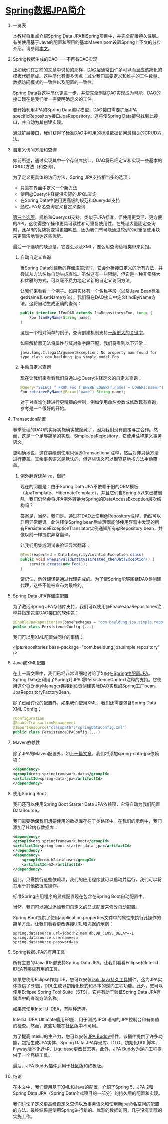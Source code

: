 # [Spring数据JPA简介](https://www.baeldung.com/the-persistence-layer-with-spring-data-jpa)

1. 一览表

    本教程将重点介绍Spring Data JPA到Spring项目中，并完全配置持久性层。有关使用基于Java的配置和项目的基本Maven pom设置Spring上下文的分步介绍，请参阅[本文](https://www.baeldung.com/bootstraping-a-web-application-with-spring-and-java-based-configuration)。

2. Spring数据生成的DAO——不再有DAO实现

    正如我们在之前的文章中讨论的那样，[DAO层](https://www.baeldung.com/simplifying-the-data-access-layer-with-spring-and-java-generics)通常由许多可以而且应该简化的模板代码组成。这种简化有很多优点：减少我们需要定义和维护的工件数量、数据访问模式的一致性以及配置的一致性。

    Spring Data将这种简化更进一步，并使完全删除DAO实现成为可能。DAO的接口现在是我们唯一需要明确定义的工件。

    要开始利用JPA的Spring Data编程模型，DAO接口需要扩展JPA specificRepository接口JpaRepository。这将使Spring Data能够找到此接口，并自动为其创建实现。

    通过扩展接口，我们获得了标准DAO中可用的标准数据访问最相关的CRUD方法。

3. 自定义访问方法和查询

    如前所述，通过实现其中一个存储库接口，DAO将已经定义和实现一些基本的CRUD方法（和查询）。

    为了定义更具体的访问方法，Spring JPA支持相当多的选项：

    - 只需在界面中定义一个新方法
    - 使用@Query注释提供实际的JPQL查询
    - 在Spring Data中使用更高级的规范和Querydsl支持
    - 通过JPA命名查询定义自定义查询

    [第三个选项](http://spring.io/blog/2011/04/26/advanced-spring-data-jpa-specifications-and-querydsl/)，规格和Querydsl支持，类似于JPA标准，但使用更灵活、更方便的API。这使得整个操作更具可读性和可重复使用性。在处理大量固定查询时，此API的优势将变得更加明显，因为我们有可能通过较少的可重复使用块来更简洁地表达这些优势。

    最后一个选项的缺点是，它要么涉及XML，要么用查询给域类带来负担。

    1. 自动自定义查询

        当Spring Data创建新的存储库实现时，它会分析接口定义的所有方法，并尝试从方法名称自动生成查询。虽然这有一些限制，但它是一种非常强大和优雅的方式，可以毫不费力地定义新的自定义访问方法。

        让我们来看看一个例子。如果实体有一个名称字段（以及Java Bean标准getName和setName方法），我们将在DAO接口中定义findByName方法。这将自动生成正确的查询：

        ```java
        public interface IFooDAO extends JpaRepository<Foo, Long> {
            Foo findByName(String name);
        }
        ```

        这是一个相对简单的例子。查询创建机制支持[一组更大的关键字](https://docs.spring.io/spring-data/jpa/reference/repositories/query-methods-details.html#repositories.query-methods.query-creation)。

        如果解析器无法将属性与域对象字段匹配，我们将看到以下异常：

        `java.lang.IllegalArgumentException: No property nam found for type class com.baeldung.jpa.simple.model.Foo`

    2. 手动自定义查询

        现在让我们来看看我们将通过@Query注释定义的自定义查询：

        ```java
        @Query("SELECT f FROM Foo f WHERE LOWER(f.name) = LOWER(:name)")
        Foo retrieveByName(@Param("name") String name);
        ```

        对于对查询创建进行更精细的控制，例如使用命名参数或修改现有查询，参考是一个很好的开始。

4. Transaction配置

    春季管理的DAO的实际实施确实被隐藏了，因为我们没有直接与之合作。然而，这是一个足够简单的实现，SimpleJpaRepository，它使用注释定义事务语义。

    更明确地说，这在类级别使用只读@Transactional注释，然后对非只读方法进行覆盖。其余事务语义是默认的，但这些语义可以很容易地按方法手动覆盖。

    1. 例外翻译还Alive，很好

        现在的问题是：由于Spring Data JPA不依赖于旧的ORM模板（JpaTemplate、HibernateTemplate），并且它们自Spring 5以来已被删除，我们仍然会将JPA例外转换为Spring的DataAccessException层次结构吗？

        答案是，当然，我们是。通过在DAO上使用@Repository注释，仍然可以启用异常翻译。此注释使Spring bean后处理器能够使用容器中发现的所有PersistenceExceptionTranslator实例通知所有@Repository bean，并像以前一样提供异常翻译。

        让我们用集成测试来验证异常翻译：

        ```java
        @Test(expected = DataIntegrityViolationException.class)
        public void whenInvalidEntityIsCreated_thenDataException() {
            service.create(new Foo());
        }
        ```

        请记住，例外翻译是通过代理完成的。为了使Spring能够围绕DAO类创建代理，这些不能被宣布为最终的。

5. Spring Data JPA存储库配置

    为了激活Spring JPA存储库支持，我们可以使用@EnableJpaRepositories注释并指定包含DAO接口的软件包：

    ```java
    @EnableJpaRepositories(basePackages = "com.baeldung.jpa.simple.repository") 
    public class PersistenceConfig {...}
    ```

    我们可以用XML配置做同样的事情：

    <jpa:repositories base-package="com.baeldung.jpa.simple.repository" />

6. Java或XML配置

    在上一篇文章中，我们已经非常详细地讨论了如何在[Spring中配置JPA](https://www.baeldung.com/the-persistence-layer-with-spring-and-jpa)。Spring Data还利用了Spring对JPA @PersistenceContext注释的支持。它使用这个将EntityManager连接到负责创建实际DAO实现的Spring工厂bean，JpaRepositoryFactoryBean。

    除了已经讨论的配置外，如果我们使用XML，我们还需要包含Spring Data XML Config：

    ```java
    @Configuration
    @EnableTransactionManagement
    @ImportResource("classpath*:*springDataConfig.xml")
    public class PersistenceJPAConfig {...}
    ```

7. Maven依赖性

    除了JPA的Maven配置外，如上[一篇文章](https://www.baeldung.com/the-persistence-layer-with-spring-and-jpa)，我们将添加spring-data-jpa依赖项：

    ```xml
    <dependency>
    <groupId>org.springframework.data</groupId>
    <artifactId>spring-data-jpa</artifactId>
    </dependency>
    ```

8. 使用Spring Boot

    我们还可以使用Spring Boot Starter Data JPA依赖项，它将自动为我们配置DataSource。

    我们需要确保我们想要使用的数据库存在于类路径中。在我们的示例中，我们添加了H2内存数据库：

    ```xml
    <dependency>
    <groupId>org.springframework.boot</groupId>
    <artifactId>spring-boot-starter-data-jpa</artifactId>
    </dependency>
    <dependency>
        <groupId>com.h2database</groupId>
        <artifactId>h2</artifactId>
    </dependency>
    ```

    因此，只需执行这些依赖项，我们的应用程序就可以启动并运行，我们可以将其用于其他数据库操作。

    标准Spring应用程序的显式配置现在包含在Spring Boot自动配置中。

    当然，我们可以通过添加我们自定义的显式配置来修改自动配置。

    Spring Boot提供了使用application.properties文件中的属性来执行此操作的简单方法。让我们看看更改连接URL和凭据的示例：

    ```properties
    spring.datasource.url=jdbc:h2:mem:db;DB_CLOSE_DELAY=-1
    spring.datasource.username=sa
    spring.datasource.password=sa
    ```

9. Spring数据JPA的有用工具

    所有主要的Java IDE都支持Spring Data JPA。让我们看看Eclipse和IntelliJ IDEA有哪些有用的工具。

    如果您使用Eclipse作为IDE，您可以安装[Dali Java持久工具](https://www.eclipse.org/webtools/dali/downloads.php)插件。这为JPA实体提供了ER图，DDL生成以初始化模式和基本的逆向工程功能。此外，您可以使用Eclipse Spring Tool Suite（STS）。它将有助于验证Spring Data JPA存储库中的查询方法名称。

    如果您使用IntelliJ IDEA，有两种选择。

    IntelliJ IDEA Ultimate启用ER图、用于测试JPQL语句的JPA控制台和有价值的检查。然而，这些功能在社区版中不可用。

    为了提高IntelliJ的生产力，您可以安装[JPA Buddy](https://plugins.jetbrains.com/plugin/15075-jpa-buddy)插件，该插件提供了许多功能，包括生成JPA实体、Spring Data JPA存储库、DTO、初始化DDL脚本、Flyway版本化迁移、Liquibase更改日志等。此外，JPA Buddy为逆向工程提供了一个高级工具。

    最后，JPA Buddy插件适用于社区版和终极版。

10. 结论

    在本文中，我们使用基于XML和Java的配置，介绍了Spring 5、JPA 2和Spring Data JPA（Spring Data伞式项目的一部分）的持久层的配置和实现。

    我们讨论了定义更高级自定义查询以及事务语义和使用新jpa命名空间的配置的方法。最终结果是使用Spring进行新的、优雅的数据访问，几乎没有实际的实施工作。
